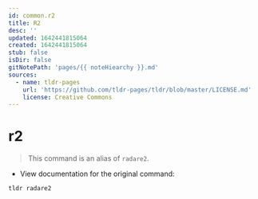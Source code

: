 ```yaml
---
id: common.r2
title: R2
desc: ''
updated: 1642441815064
created: 1642441815064
stub: false
isDir: false
gitNotePath: 'pages/{{ noteHiearchy }}.md'
sources:
  - name: tldr-pages
    url: 'https://github.com/tldr-pages/tldr/blob/master/LICENSE.md'
    license: Creative Commons
---
```

# r2

> This command is an alias of `radare2`.

- View documentation for the original command:

`tldr radare2`


